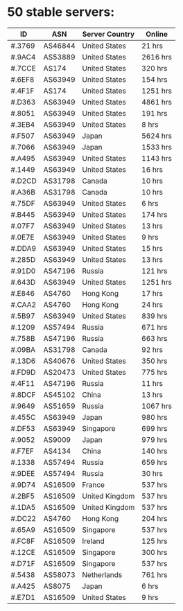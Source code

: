 # 50 stable servers:

| ID | ASN | Server Country | Online |
| ------ | ------ | ------ | ------ |
| #.3769 | AS46844 | United States | 21 hrs |
| #.9AC4 | AS53889 | United States | 2616 hrs |
| #.7CCE | AS174 | United States | 320 hrs |
| #.6EF8 | AS63949 | United States | 154 hrs |
| #.4F1F | AS174 | United States | 1251 hrs |
| #.D363 | AS63949 | United States | 4861 hrs |
| #.8051 | AS63949 | United States | 191 hrs |
| #.3EB4 | AS63949 | United States | 8 hrs |
| #.F507 | AS63949 | Japan | 5624 hrs |
| #.7066 | AS63949 | Japan | 1533 hrs |
| #.A495 | AS63949 | United States | 1143 hrs |
| #.1449 | AS63949 | United States | 16 hrs |
| #.D2CD | AS31798 | Canada | 10 hrs |
| #.A36B | AS31798 | Canada | 10 hrs |
| #.75DF | AS63949 | United States | 6 hrs |
| #.B445 | AS63949 | United States | 174 hrs |
| #.07F7 | AS63949 | United States | 13 hrs |
| #.0E7E | AS63949 | United States | 9 hrs |
| #.DDA9 | AS63949 | United States | 15 hrs |
| #.285D | AS63949 | United States | 13 hrs |
| #.91D0 | AS47196 | Russia | 121 hrs |
| #.643D | AS63949 | United States | 1251 hrs |
| #.E846 | AS4760 | Hong Kong | 17 hrs |
| #.CAA2 | AS4760 | Hong Kong | 24 hrs |
| #.5B97 | AS63949 | United States | 839 hrs |
| #.1209 | AS57494 | Russia | 671 hrs |
| #.758B | AS47196 | Russia | 663 hrs |
| #.09BA | AS31798 | Canada | 92 hrs |
| #.13D6 | AS40676 | United States | 350 hrs |
| #.FD9D | AS20473 | United States | 775 hrs |
| #.4F11 | AS47196 | Russia | 11 hrs |
| #.8DCF | AS45102 | China | 13 hrs |
| #.9649 | AS51659 | Russia | 1067 hrs |
| #.455C | AS63949 | Japan | 980 hrs |
| #.DF53 | AS63949 | Singapore | 699 hrs |
| #.9052 | AS9009 | Japan | 979 hrs |
| #.F7EF | AS4134 | China | 140 hrs |
| #.1338 | AS57494 | Russia | 659 hrs |
| #.9DEE | AS57494 | Russia | 30 hrs |
| #.9D74 | AS16509 | France | 537 hrs |
| #.2BF5 | AS16509 | United Kingdom | 537 hrs |
| #.1DA5 | AS16509 | United Kingdom | 537 hrs |
| #.DC22 | AS4760 | Hong Kong | 204 hrs |
| #.65A9 | AS16509 | Singapore | 537 hrs |
| #.FC8F | AS16509 | Ireland | 125 hrs |
| #.12CE | AS16509 | Singapore | 300 hrs |
| #.D71F | AS16509 | Singapore | 537 hrs |
| #.5438 | AS58073 | Netherlands | 761 hrs |
| #.A425 | AS8075 | Japan | 6 hrs |
| #.E7D1 | AS16509 | United States | 9 hrs |

